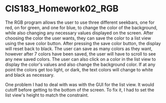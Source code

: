 # CIS183_Homework02_RGB

The RGB program allows the user to use three different seekbars, one for red, on for green, and one for blue, to change the color of the background, while also changing any necessary values displayed on the screen. After choosing the color the user wants, they can save the color to a list view using the save color button. After pressing the save color button, the display will reset back to black. The user can save as many colors as they want, however after 7 colors have been saved, the user will have to scroll to see any new saved colors. The user can also click on a color in the list view to display the color's values and also change the background color. If at any point the colors get too light, or dark, the text colors will change to white and black as necessary. 

One problem I had to deal with was with the GUI for the list view. It would cutoff before getting to the bottom of the screen. To fix it, I had to set the list view's height to match the constraint.

